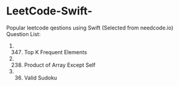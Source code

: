 # LeetCode-Swift-
Popular leetcode qestions using Swift (Selected from needcode.io)
Question List:
1. 347. Top K Frequent Elements
2. 238. Product of Array Except Self
3. 36. Valid Sudoku
